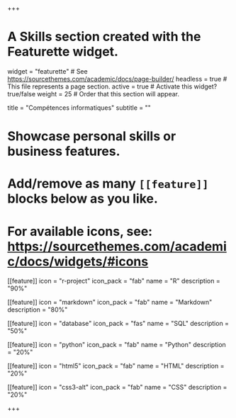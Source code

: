 +++
# A Skills section created with the Featurette widget.
widget = "featurette"  # See https://sourcethemes.com/academic/docs/page-builder/
headless = true  # This file represents a page section.
active = true  # Activate this widget? true/false
weight = 25  # Order that this section will appear.

title = "Compétences informatiques"
subtitle = ""

# Showcase personal skills or business features.
#
# Add/remove as many `[[feature]]` blocks below as you like.
#
# For available icons, see: https://sourcethemes.com/academic/docs/widgets/#icons

[[feature]]
  icon = "r-project"
  icon_pack = "fab"
  name = "R"
  description = "90%"

[[feature]]
  icon = "markdown"
  icon_pack = "fab"
  name = "Markdown"
  description = "80%"

[[feature]]
  icon = "database"
  icon_pack = "fas"
  name = "SQL"
  description = "50%"

[[feature]]
  icon = "python"
  icon_pack = "fab"
  name = "Python"
  description = "20%"

[[feature]]
  icon = "html5"
  icon_pack = "fab"
  name = "HTML"
  description = "20%"

[[feature]]
  icon = "css3-alt"
  icon_pack = "fab"
  name = "CSS"
  description = "20%"

+++
